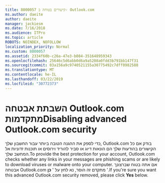 ```yaml
---
title: 8000057 קישורים בטוחה ב- Outlook.com
ms.author: daeite
author: daeite
manager: jackiesm
ms.date: 7/16/2018
ms.audience: ITPro
ms.topic: article
ROBOTS: NOINDEX, NOFOLLOW
localization_priority: Normal
ms.custom: 8000057
ms.assetid: 2334f60b-c26a-47e3-b084-351648959343
ms.openlocfilehash: 25646c5d6abb0d6a9a5208a0fdd3b791bb147f31
ms.sourcegitcommit: 03a156a9c9740521155a30775492c7dff0982588
ms.translationtype: MT
ms.contentlocale: he-IL
ms.lasthandoff: 03/22/2019
ms.locfileid: "30772373"
---
```

# <a name="disabling-advanced-outlookcom-security"></a><span data-ttu-id="6cd0a-102">השבתת אבטחה Outlook.com מתקדמות</span><span class="sxs-lookup"><span data-stu-id="6cd0a-102">Disabling advanced Outlook.com security</span></span>

<span data-ttu-id="6cd0a-103">כדי לספק את ההגנה הטובה ביותר עבור החשבון שלך, Outlook.com בודק אם כל הקישורים בהודעות שלך הם הונאות דיוג או סביר להוריד וירוסים או תוכנות זדוניות אל המחשב שלך.</span><span class="sxs-lookup"><span data-stu-id="6cd0a-103">To provide the best protection for your account, Outlook.com checks whether any links in your messages are phishing scams or are likely to download viruses or malware onto your computer.</span></span> <span data-ttu-id="6cd0a-104">אם אתה בטוח שברצונך אבטחה Outlook.com מתקדם זה הוסר, נא לחץ על ' **כן** '.</span><span class="sxs-lookup"><span data-stu-id="6cd0a-104">If you're sure you want this advanced Outlook.com security removed, please click **Yes** below.</span></span> 
  

